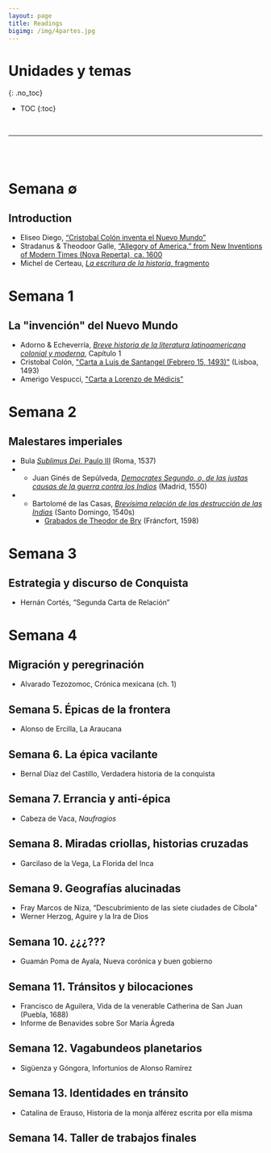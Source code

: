 ```yaml
---
layout: page
title: Readings
bigimg: /img/4partes.jpg
---
```


# Unidades y temas
{: .no_toc}

* TOC
{:toc}

<br>
<hr>
<br>
<br>

# Semana ∅
## Introduction

- Eliseo Diego, [“Cristobal Colón inventa el Nuevo Mundo”]()
- Stradanus & Theodoor Galle, [“Allegory of America,” from New Inventions of Modern Times (Nova Reperta),  ca. 1600]()
- Michel de Certeau, [*La escritura de la historia*, fragmento]()

# Semana 1 
## La "invención" del Nuevo Mundo

- Adorno & Echeverría, [*Breve historia de la literatura latinoamericana colonial y moderna*](), Capítulo 1
- Cristobal Colón, ["Carta a Luis de Santangel (Febrero 15, 1493)"]() (Lisboa, 1493)
- Amerigo Vespucci, ["Carta a Lorenzo de Médicis"]() 


# Semana 2
## Malestares imperiales

- Bula [*Sublimus Dei*, Paulo III](https://drive.google.com/open?id=1ilW5K8PiJTCY8_lL8I5U-6-Tr8_xNkIv) (Roma, 1537)
- - Juan Ginés de Sepúlveda, [*Democrates Segundo, o, de las justas causas de la guerra contra los Indios*](https://drive.google.com/open?id=1u1BvgI1OrQJQ15hjFwXFgGJQsHBBP5lH) (Madrid, 1550)
- - Bartolomé de las Casas, [*Brevísima relación de las destrucción de las Indias*](https://drive.google.com/open?id=16fXW5kJKYfivZrQdTBea9kLmKCl7F2RK) (Santo Domingo, 1540s)
    - [Grabados de Theodor de Bry](https://commons.wikimedia.org/wiki/Category:Prints_from_Bartolom%C3%A9_de_las_Casas_Regionum) (Fráncfort, 1598)
   
# Semana 3
##  Estrategia y discurso de Conquista 

- Hernán Cortés, “Segunda Carta de Relación”

# Semana 4
##  Migración y peregrinación

- Alvarado Tezozomoc, Crónica mexicana (ch. 1)

## Semana 5. Épicas de la frontera

- Alonso de Ercilla, La Araucana

## Semana 6. La épica vacilante

- Bernal Díaz del Castillo, Verdadera historia de la conquista

## Semana 7. Errancia y anti-épica

- Cabeza de Vaca, *Naufragios*

## Semana 8. Miradas criollas, historias cruzadas

- Garcilaso de la Vega, La Florida del Inca

## Semana 9. Geografías alucinadas

- Fray Marcos de Niza, “Descubrimiento de las siete ciudades de Cíbola"
- Werner Herzog, Aguire y la Ira de Dios

## Semana 10. ¿¿¿???

- Guamán Poma de Ayala, Nueva corónica y buen gobierno

## Semana 11. Tránsitos y bilocaciones

- Francisco de Aguilera, Vida de la venerable Catherina de San Juan (Puebla, 1688)
- Informe de Benavides sobre Sor María Ágreda

## Semana 12. Vagabundeos planetarios

- Sigüenza y Góngora, Infortunios de Alonso Ramírez

## Semana 13. Identidades en tránsito

- Catalina de Erauso, Historia de la monja alférez escrita por ella misma

## Semana 14. Taller de trabajos finales

